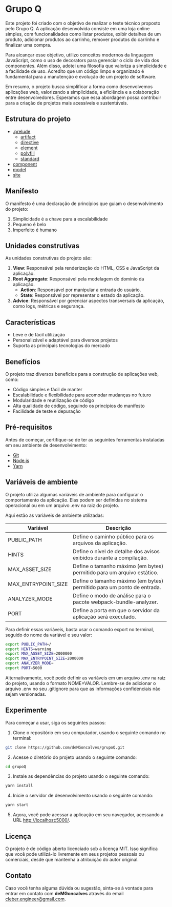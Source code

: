 # Grupo Q

Este projeto foi criado com o objetivo de realizar o teste técnico proposto pelo Grupo Q. A aplicação desenvolvida consiste em uma loja online simples, com funcionalidades como listar produtos, exibir detalhes de um produto, adicionar produtos ao carrinho, remover produtos do carrinho e finalizar uma compra.

Para alcançar esse objetivo, utilizo conceitos modernos da linguagem JavaScript, como o uso de decorators para gerenciar o ciclo de vida dos componentes. Além disso, adotei uma filosofia que valoriza a simplicidade e a facilidade de uso. Acredito que um código limpo e organizado é fundamental para a manutenção e evolução de um projeto de software.

Em resumo, o projeto busca simplificar a forma como desenvolvemos aplicações web, valorizando a simplicidade, a eficiência e a colaboração entre desenvolvedores. Esperamos que essa abordagem possa contribuir para a criação de projetos mais acessíveis e sustentáveis.

## Estrutura do projeto

-  [.prelude]()
    -  [artifact]()
    -  [directive]()
    -  [element]()
    -  [polyfill]()
    -  [standard]()
-  [component]()
-  [model]()
-  [site]()

## Manifesto

O manifesto é uma declaração de princípios que guiam o desenvolvimento do projeto:

1.  Simplicidade é a chave para a escalabilidade
2.  Pequeno é belo
3.  Imperfeito é humano

## Unidades construtivas

As unidades construtivas do projeto são:

1.  **View**: Responsável pela renderização do HTML, CSS e JavaScript da aplicação.
2.  **Root Aggregate**: Responsável pela modelagem do domínio da aplicação.
    -  **Action**: Responsável por manipular a entrada do usuário.
    -  **State**: Responsável por representar o estado da aplicação.
3.  **Advice**: Responsável por gerenciar aspectos transversais da aplicação, como logs, métricas e segurança.

## Características

-  Leve e de fácil utilização
-  Personalizável e adaptável para diversos projetos
-  Suporta as principais tecnologias do mercado

## Benefícios

O projeto traz diversos benefícios para a construção de aplicações web, como:

-  Código simples e fácil de manter
-  Escalabilidade e flexibilidade para acomodar mudanças no futuro
-  Modularidade e reutilização de código
-  Alta qualidade de código, seguindo os princípios do manifesto
-  Facilidade de teste e depuração

## Pré-requisitos

Antes de começar, certifique-se de ter as seguintes ferramentas instaladas em seu ambiente de desenvolvimento:

-  [Git](https://git-scm.com/)
-  [Node.js](https://nodejs.org/)
-  [Yarn](https://yarnpkg.com/)

## Variáveis de ambiente

O projeto utiliza algumas variáveis de ambiente para configurar o comportamento da aplicação. Elas podem ser definidas no sistema operacional ou em um arquivo .env na raiz do projeto.

Aqui estão as variáveis de ambiente utilizadas:

| Variável              | Descrição                                                              |
| --------------------- | ---------------------------------------------------------------------- |
| PUBLIC_PATH           | Define o caminho público para os arquivos da aplicação.                |
| HINTS                 | Define o nível de detalhe dos avisos exibidos durante a compilação.    |
| MAX_ASSET_SIZE        | Define o tamanho máximo (em bytes) permitido para um arquivo estático. |
| MAX_ENTRYPOINT_SIZE   | Define o tamanho máximo (em bytes) permitido para um ponto de entrada. |
| ANALYZER_MODE         | Define o modo de análise para o pacote webpack-bundle-analyzer.        |
| PORT                  | Define a porta em que o servidor da aplicação será executado.          |

Para definir essas variáveis, basta usar o comando export no terminal, seguido do nome da variável e seu valor:

```bash
export PUBLIC_PATH=/
export HINTS=warning
export MAX_ASSET_SIZE=2000000
export MAX_ENTRYPOINT_SIZE=2000000
export ANALYZER_MODE=
export PORT=5000
```

Alternativamente, você pode definir as variáveis em um arquivo .env na raiz do projeto, usando o formato NOME=VALOR. Lembre-se de adicionar o arquivo .env no seu .gitignore para que as informações confidenciais não sejam versionadas.

## Experimente

Para começar a usar, siga os seguintes passos:

1.  Clone o repositório em seu computador, usando o seguinte comando no terminal:
```bash
git clone https://github.com/deMGoncalves/grupoQ.git
```

2.  Acesse o diretório do projeto usando o seguinte comando:
```bash
cd grupoQ
```

3.  Instale as dependências do projeto usando o seguinte comando:
```bash
yarn install
```

4.  Inicie o servidor de desenvolvimento usando o seguinte comando:
```bash
yarn start
```

5.  Agora, você pode acessar a aplicação em seu navegador, acessando a URL [http://localhost:5000/](http://localhost:5000/).


## Licença

O projeto é de código aberto licenciado sob a licença MIT. Isso significa que você pode utilizá-lo livremente em seus projetos pessoais ou comerciais, desde que mantenha a atribuição do autor original.

## Contato

Caso você tenha alguma dúvida ou sugestão, sinta-se à vontade para entrar em contato com **deMGoncalves** através do email cleber.engineer@gmail.com.
